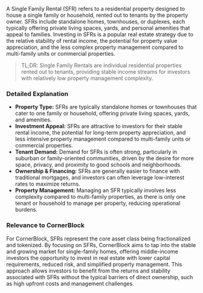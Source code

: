 A Single Family Rental (SFR) refers to a residential property designed to house a single family or household, rented out to tenants by the property owner. SFRs include standalone homes, townhouses, or duplexes, each typically offering private living spaces, yards, and personal amenities that appeal to families. Investing in SFRs is a popular real estate strategy due to the relative stability of rental income, the potential for property value appreciation, and the less complex property management compared to multi-family units or commercial properties.

>TL;DR: Single Family Rentals are individual residential properties rented out to tenants, providing stable income streams for investors with relatively low property management complexity.

### Detailed Explanation

- **Property Type:** SFRs are typically standalone homes or townhouses that cater to one family or household, offering private living spaces, yards, and amenities.
- **Investment Appeal:** SFRs are attractive to investors for their stable rental income, the potential for long-term property appreciation, and less intensive property management compared to multi-family units or commercial properties.
- **Tenant Demand:** Demand for SFRs is often strong, particularly in suburban or family-oriented communities, driven by the desire for more space, privacy, and proximity to good schools and neighborhoods.
- **Ownership & Financing:** SFRs are generally easier to finance with traditional mortgages, and investors can often leverage low-interest rates to maximize returns.
- **Property Management:** Managing an SFR typically involves less complexity compared to multi-family properties, as there is only one tenant or household to manage per property, reducing operational burdens.

### Relevance to CornerBlock
For CornerBlock, SFRs represent the core asset class being fractionalized and tokenized. By focusing on SFRs, CornerBlock aims to tap into the stable and growing market for single-family homes, offering middle-income investors the opportunity to invest in real estate with lower capital requirements, reduced risk, and simplified property management. This approach allows investors to benefit from the returns and stability associated with SFRs without the typical barriers of direct ownership, such as high upfront costs and management challenges.